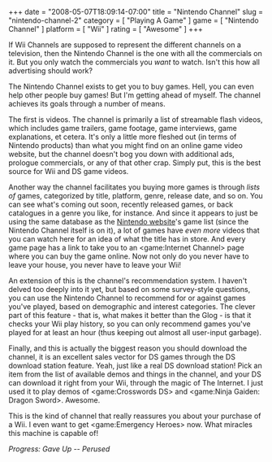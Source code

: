 +++
date = "2008-05-07T18:09:14-07:00"
title = "Nintendo Channel"
slug = "nintendo-channel-2"
category = [ "Playing A Game" ]
game = [ "Nintendo Channel" ]
platform = [ "Wii" ]
rating = [ "Awesome" ]
+++

If Wii Channels are supposed to represent the different channels on a television, then the Nintendo Channel is the one with all the commercials on it.  But you only watch the commercials you <i>want</i> to watch.  Isn't this how all advertising should work?

The Nintendo Channel exists to get you to buy games.  Hell, you can even help other people buy games!  But I'm getting ahead of myself.  The channel achieves its goals through a number of means.

The first is videos.  The channel is primarily a list of streamable flash videos, which includes game trailers, game footage, game interviews, game explanations, et cetera.  It's only a little more fleshed out (in terms of Nintendo products) than what you might find on an online game video website, but the channel doesn't bog you down with additional ads, prologue commercials, or any of that other crap.  Simply put, this is the best source for Wii and DS game videos.

Another way the channel facilitates you buying more games is through <i>lists of</i> games, categorized by title, platform, genre, release date, and so on.  You can see what's coming out soon, recently released games, or back catalogues in a genre you like, for instance.  And since it appears to just be using the same database as the <a href="http://www.nintendo.com/">Nintendo website</a>'s game list (since the Nintendo Channel itself is on it), a lot of games have <i>even more</i> videos that you can watch here for an idea of what the title has in store.  And every game page has a link to take you to an <game:Internet Channel> page where you can buy the game online.  Now not only do you never have to leave your house, you never have to leave your Wii!

An extension of this is the channel's recommendation system.  I haven't delved too deeply into it yet, but based on some survey-style questions, you can use the Nintendo Channel to recommend for or against games you've played, based on demographic and interest categories.  The clever part of this feature - that is, what makes it better than the Glog - is that it checks your Wii play history, so you can only recommend games you've played for at least an hour (thus keeping out almost all user-input garbage).

Finally, and this is actually the biggest reason you should download the channel, it is an excellent sales vector for DS games through the DS download station feature.  Yeah, just like a real DS download station!  Pick an item from the list of available demos and things in the channel, and your DS can download it right from your Wii, through the magic of The Internet.  I just used it to play demos of <game:Crosswords DS> and <game:Ninja Gaiden: Dragon Sword>.  Awesome.

This is the kind of channel that really reassures you about your purchase of a Wii.  I even want to get <game:Emergency Heroes> now.  What miracles this machine is capable of!

<i>Progress: Gave Up -- Perused</i>
